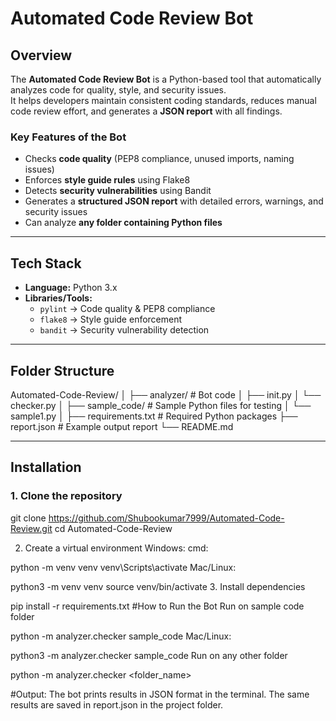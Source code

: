 # Automated Code Review Bot

## Overview
The **Automated Code Review Bot** is a Python-based tool that automatically analyzes code for quality, style, and security issues.  
It helps developers maintain consistent coding standards, reduces manual code review effort, and generates a **JSON report** with all findings.

### Key Features of the Bot
- Checks **code quality** (PEP8 compliance, unused imports, naming issues)  
- Enforces **style guide rules** using Flake8  
- Detects **security vulnerabilities** using Bandit  
- Generates a **structured JSON report** with detailed errors, warnings, and security issues  
- Can analyze **any folder containing Python files**  

---

## Tech Stack
- **Language:** Python 3.x  
- **Libraries/Tools:**  
  - `pylint` → Code quality & PEP8 compliance  
  - `flake8` → Style guide enforcement  
  - `bandit` → Security vulnerability detection  

---

## Folder Structure
Automated-Code-Review/
│
├── analyzer/ # Bot code
│ ├── init.py
│ └── checker.py
│
├── sample_code/ # Sample Python files for testing
│ └── sample1.py
│
├── requirements.txt # Required Python packages
├── report.json # Example output report
└── README.md

---

## Installation

### 1. Clone the repository

git clone https://github.com/Shubookumar7999/Automated-Code-Review.git
cd Automated-Code-Review

2. Create a virtual environment
Windows:
cmd:

python -m venv venv
venv\Scripts\activate
Mac/Linux:

python3 -m venv venv
source venv/bin/activate
3. Install dependencies

pip install -r requirements.txt
#How to Run the Bot
Run on sample code folder

python -m analyzer.checker sample_code
Mac/Linux:

python3 -m analyzer.checker sample_code
Run on any other folder

python -m analyzer.checker <folder_name>

#Output:
The bot prints results in JSON format in the terminal.
The same results are saved in report.json in the project folder.
